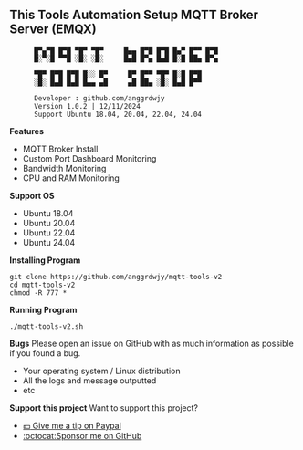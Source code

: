 ## This Tools Automation Setup MQTT Broker Server (EMQX)

```
      █▀▄▀█ █▀█ ▀█▀ ▀█▀     █▄▄ █▀█ █▀█ █▄▀ █▀▀ █▀█     
      █░▀░█ ▀▀█ ░█░ ░█░     █▄█ █▀▄ █▄█ █░█ ██▄ █▀▄     
                                                        
      ▀█▀ █▀█ █▀█ █░░ █▀     █▀ █▀▀ ▀█▀ █░█ █▀█         
      ░█░ █▄█ █▄█ █▄▄ ▄█     ▄█ ██▄ ░█░ █▄█ █▀▀         
                                                        
      Developer : github.com/anggrdwjy                  
      Version 1.0.2 | 12/11/2024                        
      Support Ubuntu 18.04, 20.04, 22.04, 24.04                                                               
```

**Features**
* MQTT Broker Install
* Custom Port Dashboard Monitoring
* Bandwidth Monitoring
* CPU and RAM Monitoring

**Support OS**
* Ubuntu 18.04
* Ubuntu 20.04
* Ubuntu 22.04
* Ubuntu 24.04

**Installing Program**
```
git clone https://github.com/anggrdwjy/mqtt-tools-v2
cd mqtt-tools-v2
chmod -R 777 *
```

**Running Program**
```
./mqtt-tools-v2.sh
```

**Bugs**
Please open an issue on GitHub with as much information as possible if you found a bug.
* Your operating system / Linux distribution
* All the logs and message outputted
* etc

**Support this project**
Want to support this project?
* [:dollar: Give me a tip on Paypal](https://www.paypal.me/AnggardaWijaya)
* [:octocat:Sponsor me on GitHub](https://github.com/anggrdwjy)
